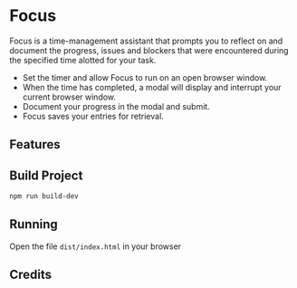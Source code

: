 # Focus

Focus is a time-management assistant that prompts you to reflect on and document the progress, issues and blockers that were encountered during the specified time alotted for your task.

* Set the timer and allow Focus to run on an open browser window.
* When the time has completed, a modal will display and interrupt your current browser window.
* Document your progress in the modal and submit.
* Focus saves your entries for retrieval.




## Features



## Build Project

```sh
npm run build-dev
```

## Running

Open the file `dist/index.html` in your browser

## Credits

